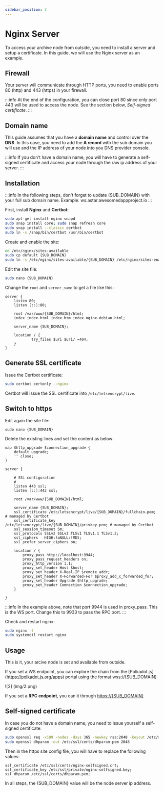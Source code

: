 ```yaml
---
sidebar_position: 3
---
```


# Nginx Server

To access your archive node from outside, you need to install a server and setup a certificate.
In this guide, we will use the Nginx server as an example.

## Firewall

Your server will communicate through HTTP ports, you need to enable ports 80 (http) and 443 (https) in your firewall.

:::info
At the end of the configuration, you can close port 80 since only port 443 will be used to access the node. See the section below, *Self-signed certificate*.
:::

## Domain name

This guide assumes that you have a **domain name** and control over the **DNS**. In this case, you need to add the **A record** with the sub domain you will use and the IP address of your node into you DNS provider console.

:::info
If you don't have a domain name, you will have to generate a self-signed certificate and access your node through the raw ip address of your server.
:::

## Installation

:::info
In the following steps, don't forget to update {SUB_DOMAIN} with your full sub domain name.
Example: ws.astar.awesomedappproject.io
:::

First, install **Nginx** and **Certbot**:

```sh
sudo apt-get install nginx snapd
sudo snap install core; sudo snap refresh core
sudo snap install --classic certbot
sudo ln -s /snap/bin/certbot /usr/bin/certbot
```

Create and enable the site:

```sh
cd /etc/nginx/sites-available
sudo cp default {SUB_DOMAIN}
sudo ln -s /etc/nginx/sites-available/{SUB_DOMAIN} /etc/nginx/sites-enabled/
```

Edit the site file:

```sh
sudo nano {SUB_DOMAIN}
```

Change the `root` and `server_name` to get a file like this:

```
server {
    listen 80;
    listen [::]:80;

    root /var/www/{SUB_DOMAIN}/html;
    index index.html index.htm index.nginx-debian.html;

    server_name {SUB_DOMAIN};

    location / {
            try_files $uri $uri/ =404;
    }
}
```

## Generate SSL certificate

Issue the Certbot certificate:

```sh
sudo certbot certonly --nginx
```

Certbot will issue the SSL certificate into `/etc/letsencrypt/live`.

## Switch to https

Edit again the site file:

```ssh
sudo nano {SUB_DOMAIN}
```

Delete the existing lines and set the content as below:

```
map $http_upgrade $connection_upgrade {
    default upgrade;
    '' close;
}

server {

    # SSL configuration
    #
    listen 443 ssl;
    listen [::]:443 ssl;

    root /var/www/{SUB_DOMAIN}/html;

    server_name {SUB_DOMAIN};
    ssl_certificate /etc/letsencrypt/live/{SUB_DOMAIN}/fullchain.pem; # managed by Certbot
    ssl_certificate_key /etc/letsencrypt/live/{SUB_DOMAIN}/privkey.pem; # managed by Certbot
    ssl_session_timeout 5m;
    ssl_protocols SSLv2 SSLv3 TLSv1 TLSv1.1 TLSv1.2;
    ssl_ciphers   HIGH:!aNULL:!MD5;
    ssl_prefer_server_ciphers on;

    location / {
        proxy_pass http://localhost:9944;
        proxy_pass_request_headers on;
        proxy_http_version 1.1;
        proxy_set_header Host $host;
        proxy_set_header X-Real-IP $remote_addr;
        proxy_set_header X-Forwarded-For $proxy_add_x_forwarded_for;
        proxy_set_header Upgrade $http_upgrade;
        proxy_set_header Connection $connection_upgrade;
    }

}

```
:::info
In the example above, note that port 9944 is used in proxy_pass. This is the WS port.
Change this to 9933 to pass the RPC port.
:::

Check and restart nginx:

```sh
sudo nginx -t
sudo systemctl restart nginx
```

## Usage

This is it, your arcive node is set and available from outside.

If you set a WS endpoint, you can explore the chain from the [Polkadot.js] (https://polkadot.js.org/apps) portal using the format wss://{SUB_DOMAIN}

![2] (img/2.png)

If you set a **RPC endpoint**, you can it through <https://{SUB_DOMAIN}>

## Self-signed certificate

In case you do not have a domain name, you need to issue yourself a self-signed certificate:

```sh
sudo openssl req -x509 -nodes -days 365 -newkey rsa:2048 -keyout /etc/ssl/private/nginx-selfsigned.key -out /etc/ssl/certs/nginx-selfsigned.crt
sudo openssl dhparam -out /etc/ssl/certs/dhparam.pem 2048
```

Then in the https site config file, you will have to replace the following values:

```
ssl_certificate /etc/ssl/certs/nginx-selfsigned.crt;
ssl_certificate_key /etc/ssl/private/nginx-selfsigned.key;
ssl_dhparam /etc/ssl/certs/dhparam.pem;
```

In all steps, the {SUB_DOMAIN} value will be the node server ip address.
